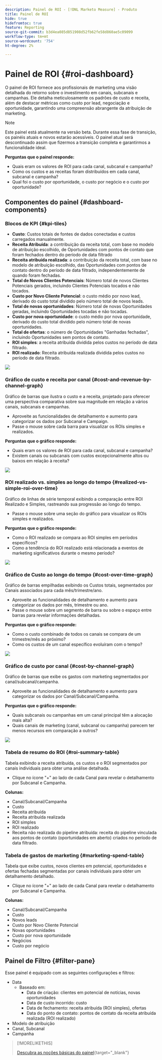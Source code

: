 ```yaml
---
description: Painel de ROI - [!DNL Marketo Measure] - Produto
title: Painel de ROI
hide: true
hidefromtoc: true
feature: Reporting
source-git-commit: b3d4ea085d851908d52fb62fe58d860ae5c09099
workflow-type: tm+mt
source-wordcount: '754'
ht-degree: 2%

---
```


# Painel de ROI {#roi-dashboard}

O painel de ROI fornece aos profissionais de marketing uma visão detalhada do retorno sobre o investimento em canais, subcanais e campanhas. Ele detalha meticulosamente os padrões de custo e receita, além de destacar métricas como custo por lead, negociação e oportunidade, garantindo uma compreensão abrangente da atribuição de marketing.

>[!NOTE]
>
>Este painel está atualmente na versão beta. Durante essa fase de transição, os painéis atuais e novos estarão acessíveis. O painel atual será descontinuado assim que fizermos a transição completa e garantirmos a funcionalidade ideal.

**Perguntas que o painel responde:**

* Quais eram os valores de ROI para cada canal, subcanal e campanha?
* Como os custos e as receitas foram distribuídos em cada canal, subcanal e campanha?
* Qual foi o custo por oportunidade, o custo por negócio e o custo por oportunidade?

## Componentes do painel {#dashboard-components}

### Blocos de KPI {#kpi-tiles}

* **Custo**: Custos totais de fontes de dados conectadas e custos carregados manualmente.
* **Receita Atribuída**: a contribuição da receita total, com base no modelo de atribuição escolhido, de Oportunidades com pontos de contato que foram fechados dentro do período de data filtrado
* **Receita atribuída realizada**: a contribuição da receita total, com base no modelo de atribuição escolhido, das Oportunidades com pontos de contato dentro do período de data filtrado, independentemente de quando foram fechadas.
* **Total de Novos Clientes Potenciais**: Número total de novos Clientes Potenciais gerados, incluindo Clientes Potenciais tocados e não tocados.
* **Custo por Novo Cliente Potencial**: o custo médio por novo lead, derivado do custo total dividido pelo número total de novos leads.
* **Total de novas oportunidades**: Número total de novas Oportunidades geradas, incluindo Oportunidades tocadas e não tocadas.
* **Custo por nova oportunidade**: o custo médio por nova oportunidade, derivado do custo total dividido pelo número total de novas oportunidades.
* **Total de ofertas**: o número de Oportunidades &quot;Ganhadas fechadas&quot;, incluindo Oportunidades sem pontos de contato.
* **ROI simples**: a receita atribuída dividida pelos custos no período de data filtrado.
* **ROI realizado**: Receita atribuída realizada dividida pelos custos no período de data filtrado.

![](assets/roi-dashboard-1.png)

### Gráfico de custo e receita por canal {#cost-and-revenue-by-channel-graph}

Gráfico de barras que ilustra o custo e a receita, projetado para oferecer uma perspectiva comparativa sobre sua magnitude em relação a vários canais, subcanais e campanhas.

* Aproveite as funcionalidades de detalhamento e aumento para categorizar os dados por Subcanal e Campaign.
* Passe o mouse sobre cada barra para visualizar os ROIs simples e realizados.

**Perguntas que o gráfico responde:**

* Quais eram os valores de ROI para cada canal, subcanal e campanha?
* Existem canais ou subcanais com custos excepcionalmente altos ou baixos em relação à receita?

![](assets/roi-dashboard-2.png)

### ROI realizado vs. simples ao longo do tempo {#realized-vs-simple-roi-over-time}

Gráfico de linhas de série temporal exibindo a comparação entre ROI Realizado e Simples, rastreando sua progressão ao longo do tempo.

* Passe o mouse sobre uma seção do gráfico para visualizar os ROIs simples e realizados.

**Perguntas que o gráfico responde:**

* Como o ROI realizado se compara ao ROI simples em períodos específicos?
* Como a tendência do ROI realizado está relacionada a eventos de marketing significativos durante o mesmo período?

![](assets/roi-dashboard-3.png)

### Gráfico de Custo ao longo do tempo {#cost-over-time-graph}

Gráfico de barras empilhadas exibindo os Custos totais, segmentados por Canais associados para cada mês/trimestre/ano.

* Aproveite as funcionalidades de detalhamento e aumento para categorizar os dados por mês, trimestre ou ano.
* Passe o mouse sobre um segmento de barra ou sobre o espaço entre barras para revelar informações detalhadas.

**Perguntas que o gráfico responde:**

* Como o custo combinado de todos os canais se compara de um trimestre/mês ao próximo?
* Como os custos de um canal específico evoluíram com o tempo?

![](assets/roi-dashboard-4.png)

### Gráfico de custo por canal {#cost-by-channel-graph}

Gráfico de barras que exibe os gastos com marketing segmentados por canal/subcanal/campanha.

* Aproveite as funcionalidades de detalhamento e aumento para categorizar os dados por Canal/Subcanal/Campanha.

**Perguntas que o gráfico responde:**

* Quais subcanais ou campanhas em um canal principal têm a alocação mais alta?
* Quais canais de marketing (canal, subcanal ou campanha) parecem ter menos recursos em comparação a outros?

![](assets/roi-dashboard-5.png)

### Tabela de resumo do ROI {#roi-summary-table}

Tabela exibindo a receita atribuída, os custos e o ROI segmentados por canais individuais para obter uma análise detalhada.

* Clique no ícone &quot;+&quot; ao lado de cada Canal para revelar o detalhamento por Subcanal e Campanha.

**Colunas:**

* Canal/Subcanal/Campanha
* Custo
* Receita atribuída
* Receita atribuída realizada
* ROI simples
* ROI realizado
* Receita não realizada do pipeline atribuída: receita do pipeline vinculada aos pontos de contato (oportunidades em aberto) criados no período de data filtrado.

### Tabela de gastos de marketing {#marketing-spend-table}

Tabela que exibe custos, novos clientes em potencial, oportunidades e ofertas fechadas segmentadas por canais individuais para obter um detalhamento detalhado.

* Clique no ícone &quot;+&quot; ao lado de cada Canal para revelar o detalhamento por Subcanal e Campanha.

**Colunas:**

* Canal/Subcanal/Campanha
* Custo
* Novos leads
* Custo por Novo Cliente Potencial
* Novas oportunidades
* Custo por nova oportunidade
* Negócios
* Custo por negócio

## Painel de Filtro {#filter-pane}

Esse painel é equipado com as seguintes configurações e filtros:

* Data
   * Baseado em:
      * Data de criação: clientes em potencial de notícias, novas oportunidades
      * Data de custo incorrido: custo
      * Data de fechamento: receita atribuída (ROI simples), ofertas
      * Data do ponto de contato: pontos de contato da receita atribuída realizada (ROI realizado)
* Modelo de atribuição
* Canal, Subcanal
* Campanha

>[!MORELIKETHIS]
>
>[Descubra as noções básicas do painel](/help/marketo-measure-discover-ui/dashboards/discover-dashboard-basics.md){target="_blank"}
